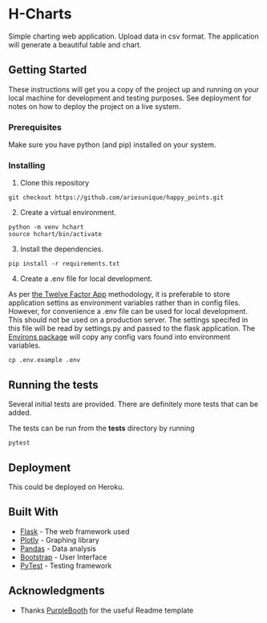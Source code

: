 # H-Charts

Simple charting web application. Upload data in csv format. The application will generate a beautiful table and chart.

## Getting Started

These instructions will get you a copy of the project up and running on your local machine for development and testing purposes. See deployment for notes on how to deploy the project on a live system.

### Prerequisites

Make sure you have python (and pip) installed on your system.

### Installing

1. Clone this repository

```
git checkout https://github.com/ariesunique/happy_points.git
```

2. Create a virtual environment.

```
python -m venv hchart
source hchart/bin/activate
```

3. Install the dependencies.

```
pip install -r requirements.txt
```

4. Create a .env file for local development.

As per [the Twelve Factor App](https://12factor.net/config) methodology, it is preferable to store application settins as environment variables rather than in config files. 
However, for convenience a .env file can be used for local development. This should not be used on a production server. 
The settings specifed in this file will be read by settings.py and passed to the flask application. The [Environs package](https://pypi.org/project/environs/)
will copy any config vars found into environment variables.


```
cp .env.example .env
```


## Running the tests

Several initial tests are provided. There are definitely more tests that can be added.

The tests can be run from the **tests** directory by running

```
pytest
```


## Deployment

This could be deployed on Heroku.

## Built With

* [Flask](https://flask.palletsprojects.com/en/1.1.x/) - The web framework used
* [Plotly](https://plotly.com/python/) - Graphing library
* [Pandas](https://pandas.pydata.org/) - Data analysis
* [Bootstrap](https://getbootstrap.com/) - User Interface
* [PyTest](https://docs.pytest.org/en/latest/) - Testing framework


## Acknowledgments

* Thanks [PurpleBooth](https://github.com/PurpleBooth) for the useful Readme template
